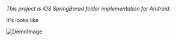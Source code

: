 *This project is iOS SpringBorad folder implementation for Android.*

It's looks like

![DemoImage]()
